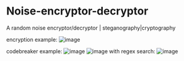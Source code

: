 # Noise-encryptor-decryptor
A random noise encryptor/decryptor | steganography|cryptography

encryption example:
![image](https://user-images.githubusercontent.com/109345462/215571912-e083a6a2-7f0d-4b5e-9d29-f60f79a20773.png)

codebreaker example:
![image](https://user-images.githubusercontent.com/109345462/215572121-9ec6cb7a-fef5-4dd7-bcd4-e3a83bd6bf97.png)
![image](https://user-images.githubusercontent.com/109345462/215572231-4ab49f3f-54fc-4087-b8a5-41dbc9b8c78c.png)
with regex search:
![image](https://user-images.githubusercontent.com/109345462/215572391-f63b26e5-dd20-44ca-9c2f-3b1e6531fee8.png)
